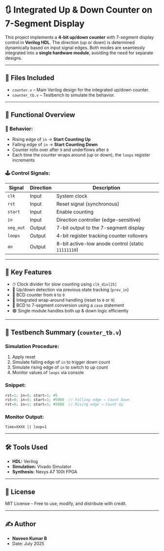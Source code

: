 
# 🔃 Integrated Up & Down Counter on 7-Segment Display

This project implements a **4-bit up/down counter** with 7-segment display control in **Verilog HDL**. The direction (up or down) is determined dynamically based on input signal edges. Both modes are seamlessly integrated into a **single hardware module**, avoiding the need for separate designs.

---

## 📁 Files Included

- `counter.v` – Main Verilog design for the integrated up/down counter.
- `counter_tb.v` – Testbench to simulate the behavior.

---

## 🔧 Functional Overview

### 🔄 Behavior:
- Rising edge of `in` → **Start Counting Up**
- Falling edge of `in` → **Start Counting Down**
- Counter rolls over after `9` and underflows after `0`
- Each time the counter wraps around (up or down), the `loops` register increments

### 🕹 Control Signals:
| Signal  | Direction | Description                                 |
|---------|-----------|---------------------------------------------|
| `clk`   | Input     | System clock                                |
| `rst`   | Input     | Reset signal (synchronous)                  |
| `start`| Input     | Enable counting                              |
| `in`    | Input     | Direction controller (edge-sensitive)       |
| `seg_out` | Output | 7-bit output to the 7-segment display        |
| `loops`  | Output | 4-bit register tracking counter rollovers     |
| `an`     | Output | 8-bit active-low anode control (static `11111110`) |

---

## 🧠 Key Features

- ⏱ Clock divider for slow counting using `clk_div[25]`
- 🔁 Up/down detection via previous state tracking (`prev_in`)
- 🔢 BCD counter from `0` to `9`
- 🔄 Integrated wrap-around handling (reset to `0` or `9`)
- 🧮 BCD to 7-segment conversion using a `case` statement
- 🟢 Single module handles both up & down logic efficiently

---

## 🧪 Testbench Summary (`counter_tb.v`)

### Simulation Procedure:

1. Apply reset
2. Simulate falling edge of `in` to trigger down count
3. Simulate rising edge of `in` to switch to up count
4. Monitor values of `loops` via console

### Snippet:
```verilog
rst=1; in=0; start=1; #5
rst=0; in=0; start=1; #5000  // Falling edge → Count Down
rst=0; in=1; start=1; #5000  // Rising edge → Count Up
```

### Monitor Output:
```text
Time=XXXX || loop=1
```

---

## 🛠️ Tools Used

- **HDL:** Verilog
- **Simulation:** Vivado Simulator
- **Synthesis:**  Nexys A7 100t FPGA

---

## 📜 License

MIT License – Free to use, modify, and distribute with credit.

---

## ✍️ Author

- **Naveen Kumar B**
- Date: July 2025
```
